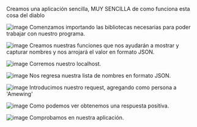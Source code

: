 Creamos una aplicación sencilla, MUY SENCILLA de como funciona esta cosa del diablo 

![image](https://github.com/aldoroman27/FastAPI/assets/148840055/4b6ece08-95f0-4ebc-b763-945b2f263c38)
Comenzamos importando las bibliotecas necesarias para poder trabajar con nuestro programa.

![image](https://github.com/aldoroman27/FastAPI/assets/148840055/4119b4d2-2e4a-4f82-9fb7-2dccda891be0)
Creamos nuestras funciones que nos ayudarán a mostrar y capturar nombres y nos arrojará el valor en formato JSON.

![image](https://github.com/aldoroman27/FastAPI/assets/148840055/4dbea3d4-cc9b-4d12-bba2-ccae61528c84)
Corremos nuestro localhost.


![image](https://github.com/aldoroman27/FastAPI/assets/148840055/ee1f9b5a-c02e-4f86-8717-f5620455c89f)
Nos regresa nuestra lista de nombres en formato JSON.

![image](https://github.com/aldoroman27/FastAPI/assets/148840055/ebdb3ad1-ecb6-40fa-b177-4000b7f61034)
Introducimos nuestro request, agregando como persona a 'Amewing'

![image](https://github.com/aldoroman27/FastAPI/assets/148840055/a9ace542-4875-491f-a8a5-3395ee15bee1)
Como podemos ver obtenemos una respuesta positiva.


![image](https://github.com/aldoroman27/FastAPI/assets/148840055/350a2641-c6ec-42ee-ab9b-d0ccbd77f53f)
Comprobamos en nuestra aplicación.



